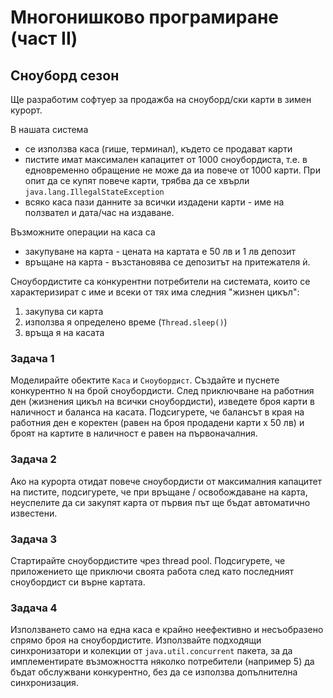 # Многонишково програмиране (част II)

## Сноуборд сезон

Ще разработим софтуер за продажба на сноуборд/ски карти в зимен курорт.

В нашата система

- се използва каса (гише, терминал), където се продават карти
- пистите имат максимален капацитет от 1000 сноубордиста, т.е. в едновременно обращение не може да иа повече от 1000 карти. При опит да се купят повече карти, трябва да се хвърли `java.lang.IllegalStateException`
- всяко каса пази данните за всички издадени карти - име на ползвател и дата/час на издаване.

Възможните операции на каса са

- закупуване на карта - цената на картата е 50 лв и 1 лв депозит
- връщане на карта - възстановява се депозитът на притежателя ѝ.

Сноубордистите са конкурентни потребители на системата, които се характеризират с име и всеки от тях има следния "жизнен цикъл":

1. закупува си карта
2. използва я определено време (`Thread.sleep()`)
3. връща я на касата

### Задача 1

Моделирайте обектите `Каса` и `Сноубордист`. Създайте и пуснете конкурентно `N` на брой сноубордисти. След приключване на работния ден (жизнения цикъл на всички сноубордисти), изведете броя карти в наличност и баланса на касата. Подсигурете, че балансът в края на работния ден е коректен (равен на броя продадени карти х 50 лв) и броят на картите в наличност е равен на първоначалния.

### Задача 2

Ако на курорта отидат повече сноубордисти от максималния капацитет на пистите, подсигурете, че при връщане / освобождаване на карта, неуспелите да си закупят карта от първия път ще бъдат автоматично известени.

### Задача 3

Стартирайте сноубордистите чрез thread pool. Подсигурете, че приложението ще приключи своята работа след като последният сноубордист си върне картата.

### Задача 4

Използването само на една каса е крайно неефективно и несъобразено спрямо броя на сноубордистите. Използвайте подходящи синхронизатори и колекции от `java.util.concurrent` пакета, за да имплементирате възможността няколко потребители (например 5) да бъдат обслужвани конкурентно, без да се използва допълнителна синхронизация.
